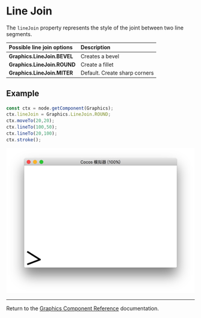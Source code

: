 # Line Join

The `lineJoin` property represents the style of the joint between two line segments.

| Possible line join options | Description |
| :-------------- | :----------- |
| **Graphics.LineJoin.BEVEL** | Creates a bevel |
| **Graphics.LineJoin.ROUND** | Create a fillet |
| **Graphics.LineJoin.MITER** | Default. Create sharp corners |

## Example

```ts
const ctx = node.getComponent(Graphics);
ctx.lineJoin = Graphics.LineJoin.ROUND;
ctx.moveTo(20,20);
ctx.lineTo(100,50);
ctx.lineTo(20,100);
ctx.stroke();
```

<a href="lineJoin.png"><img src="./lineJoin.png"></a>

<hr>

Return to the [Graphics Component Reference](../graphics.md) documentation.
